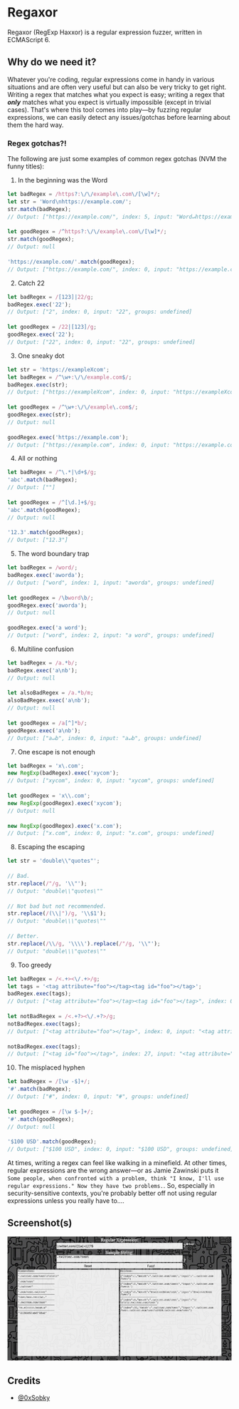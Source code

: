# Regaxor

Regaxor (RegExp Haxxor) is a regular expression fuzzer, written in ECMAScript 6.


## Why do we need it?

Whatever you're coding, regular expressions come in handy in various situations and are often very useful but can also be very tricky to get right. Writing a regex that matches what you expect is easy; writing a regex that ___only___ matches what you expect is virtually impossible (except in trivial cases). That's where this tool comes into play—by fuzzing regular expressions, we can easily detect any issues/gotchas before learning about them the hard way.


### Regex gotchas?!

The following are just some examples of common regex gotchas (NVM the funny titles):

1. In the beginning was the Word
```javascript
let badRegex = /https?:\/\/example\.com\/[\w]*/;
let str = 'Word\nhttps://example.com/';
str.match(badRegex);
// Output: ["https://example.com/", index: 5, input: "Word↵https://example.com/", groups: undefined]

let goodRegex = /^https?:\/\/example\.com\/[\w]*/;
str.match(goodRegex);
// Output: null

'https://example.com/'.match(goodRegex);
// Output: ["https://example.com/", index: 0, input: "https://example.com/", groups: undefined]

```

2. Catch 22
```javascript
let badRegex = /[123]|22/g;
badRegex.exec('22');
// Output: ["2", index: 0, input: "22", groups: undefined]

let goodRegex = /22|[123]/g;
goodRegex.exec('22');
// Output: ["22", index: 0, input: "22", groups: undefined]

```

3. One sneaky dot
```javascript
let str = 'https://exampleXcom';
let badRegex = /^\w+:\/\/example.com$/;
badRegex.exec(str);
// Output: ["https://exampleXcom", index: 0, input: "https://exampleXcom", groups: undefined]

let goodRegex = /^\w+:\/\/example\.com$/;
goodRegex.exec(str);
// Output: null

goodRegex.exec('https://example.com');
// Output: ["https://example.com", index: 0, input: "https://example.com", groups: undefined]

```

4. All or nothing
```javascript
let badRegex = /^\.*|\d+$/g;
'abc'.match(badRegex);
// Output: [""]

let goodRegex = /^[\d.]+$/g;
'abc'.match(goodRegex);
// Output: null

'12.3'.match(goodRegex);
// Output: ["12.3"]

```

5. The word boundary trap
```javascript
let badRegex = /word/;
badRegex.exec('aworda');
// Output: ["word", index: 1, input: "aworda", groups: undefined]

let goodRegex = /\bword\b/;
goodRegex.exec('aworda');
// Output: null

goodRegex.exec('a word');
// Output: ["word", index: 2, input: "a word", groups: undefined]

```

6. Multiline confusion
```javascript
let badRegex = /a.*b/;
badRegex.exec('a\nb');
// Output: null

let alsoBadRegex = /a.*b/m;
alsoBadRegex.exec('a\nb');
// Output: null

let goodRegex = /a[^]*b/;
goodRegex.exec('a\nb');
// Output: ["a↵b", index: 0, input: "a↵b", groups: undefined]

```

7. One escape is not enough
```javascript
let badRegex = 'x\.com';
new RegExp(badRegex).exec('xycom');
// Output: ["xycom", index: 0, input: "xycom", groups: undefined]

let goodRegex = 'x\\.com';
new RegExp(goodRegex).exec('xycom');
// Output: null

new RegExp(goodRegex).exec('x.com');
// Output: ["x.com", index: 0, input: "x.com", groups: undefined]

```

8. Escaping the escaping
```javascript
let str = 'double\\"quotes"';

// Bad.
str.replace(/"/g, '\\"');
// Output: "double\\"quotes\""

// Not bad but not recommended.
str.replace(/(\\|")/g, '\\$1');
// Output: "double\\\"quotes\""

// Better.
str.replace(/\\/g, '\\\\').replace(/"/g, '\\"');
// Output: "double\\\"quotes\""

```

9. Too greedy
```javascript
let badRegex = /<.+><\/.+>/g;
let tags = '<tag attribute="foo"></tag><tag id="foo"></tag>';
badRegex.exec(tags);
// Output: ["<tag attribute="foo"></tag><tag id="foo"></tag>", index: 0, input: "<tag attribute="foo"></tag><tag id="foo"></tag>", groups: undefined]

let notBadRegex = /<.+?><\/.+?>/g;
notBadRegex.exec(tags);
// Output: ["<tag attribute="foo"></tag>", index: 0, input: "<tag attribute="foo"></tag><tag id="foo"></tag>", groups: undefined]

notBadRegex.exec(tags);
// Output: ["<tag id="foo"></tag>", index: 27, input: "<tag attribute="foo"></tag><tag id="foo"></tag>", groups: undefined]

```

10. The misplaced hyphen
```javascript
let badRegex = /[\w -$]+/;
'#'.match(badRegex);
// Output: ["#", index: 0, input: "#", groups: undefined]

let goodRegex = /[\w $-]+/;
'#'.match(goodRegex);
// Output: null

'$100 USD'.match(goodRegex);
// Output: ["$100 USD", index: 0, input: "$100 USD", groups: undefined]

```

At times, writing a regex can feel like walking in a minefield. At other times, regular expressions are the wrong answer—or as Jamie Zawinski puts it `Some people, when confronted with a problem, think "I know, I'll use regular expressions." Now they have two problems.`. So, especially in security-sensitive contexts, you're probably better off not using regular expressions unless you really have to....


## Screenshot(s)

[![screenshot.png](https://github.com/0xSobky/Regaxor/raw/master/data/images/screenshot.png)](https://github.com/0xSobky/Regaxor/raw/master/data/images/screenshot.png)


## Credits

* [@0xSobky](https://twitter.com/0xSobky)
